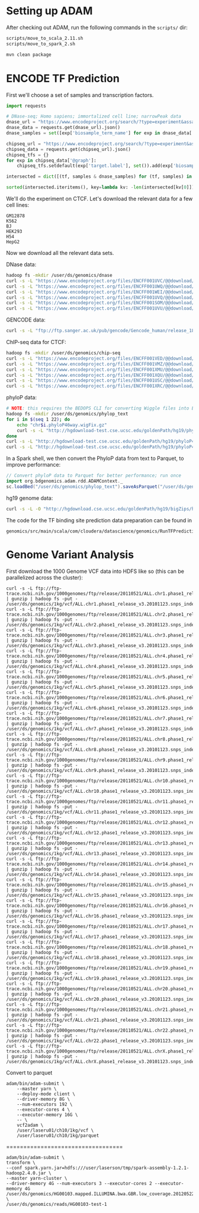 Setting up ADAM
===============

After checking out ADAM, run the following commands in the `scripts/` dir:

```bash
scripts/move_to_scala_2.11.sh
scripts/move_to_spark_2.sh

mvn clean package
```


ENCODE TF Prediction
====================

First we'll choose a set of samples and transcription factors.

```python
import requests

# DNase-seq; Homo sapiens; immortalized cell line; narrowPeak data
dnase_url = "https://www.encodeproject.org/search/?type=experiment&assay_term_name=DNase-seq&replicates.library.biosample.donor.organism.scientific_name=Homo%20sapiens&replicates.library.biosample.biosample_type=immortalized%20cell%20line&files.file_format=narrowPeak&format=json&&limit=all"
dnase_data = requests.get(dnase_url).json()
dnase_samples = set([exp['biosample_term_name'] for exp in dnase_data['@graph']])

chipseq_url = "https://www.encodeproject.org/search/?type=experiment&assay_term_name=ChIP-seq&replicates.library.biosample.donor.organism.scientific_name=Homo+sapiens&replicates.library.biosample.biosample_type=immortalized+cell+line&files.file_format=narrowPeak&format=json&&limit=all"
chipseq_data = requests.get(chipseq_url).json()
chipseq_tfs = {}
for exp in chipseq_data['@graph']:
    chipseq_tfs.setdefault(exp['target.label'], set()).add(exp['biosample_term_name'])

intersected = dict([(tf, samples & dnase_samples) for (tf, samples) in chipseq_tfs.iteritems()])

sorted(intersected.iteritems(), key=lambda kv: -len(intersected[kv[0]]))[:10]
```

We'll do the experiment on CTCF.  Let's download the relevant data for a few cell lines:

```
GM12878
K562
BJ
HEK293
H54
HepG2
```

Now we download all the relevant data sets.

DNase data:

```bash
hadoop fs -mkdir /user/ds/genomics/dnase
curl -s -L "https://www.encodeproject.org/files/ENCFF001UVC/@@download/ENCFF001UVC.bed.gz" | gunzip | hadoop fs -put - /user/ds/genomics/dnase/GM12878.DNase.narrowPeak
curl -s -L "https://www.encodeproject.org/files/ENCFF001UWQ/@@download/ENCFF001UWQ.bed.gz" | gunzip | hadoop fs -put - /user/ds/genomics/dnase/K562.DNase.narrowPeak
curl -s -L "https://www.encodeproject.org/files/ENCFF001WEI/@@download/ENCFF001WEI.bed.gz" | gunzip | hadoop fs -put - /user/ds/genomics/dnase/BJ.DNase.narrowPeak
curl -s -L "https://www.encodeproject.org/files/ENCFF001UVQ/@@download/ENCFF001UVQ.bed.gz" | gunzip | hadoop fs -put - /user/ds/genomics/dnase/HEK293.DNase.narrowPeak
curl -s -L "https://www.encodeproject.org/files/ENCFF001SOM/@@download/ENCFF001SOM.bed.gz" | gunzip | hadoop fs -put - /user/ds/genomics/dnase/H54.DNase.narrowPeak
curl -s -L "https://www.encodeproject.org/files/ENCFF001UVU/@@download/ENCFF001UVU.bed.gz" | gunzip | hadoop fs -put - /user/ds/genomics/dnase/HepG2.DNase.narrowPeak
```

GENCODE data:

```bash
curl -s -L "ftp://ftp.sanger.ac.uk/pub/gencode/Gencode_human/release_18/gencode.v18.annotation.gtf.gz" | gunzip | hadoop fs -put - /user/ds/genomics/gencode.v18.annotation.gtf
```

ChIP-seq data for CTCF:

```bash
hadoop fs -mkdir /user/ds/genomics/chip-seq
curl -s -L "https://www.encodeproject.org/files/ENCFF001VED/@@download/ENCFF001VED.bed.gz" | gunzip | hadoop fs -put - /user/ds/genomics/chip-seq/GM12878.ChIP-seq.CTCF.narrowPeak
curl -s -L "https://www.encodeproject.org/files/ENCFF001VMZ/@@download/ENCFF001VMZ.bed.gz" | gunzip | hadoop fs -put - /user/ds/genomics/chip-seq/K562.ChIP-seq.CTCF.narrowPeak
curl -s -L "https://www.encodeproject.org/files/ENCFF001XMU/@@download/ENCFF001XMU.bed.gz" | gunzip | hadoop fs -put - /user/ds/genomics/chip-seq/BJ.ChIP-seq.CTCF.narrowPeak
curl -s -L "https://www.encodeproject.org/files/ENCFF001XQU/@@download/ENCFF001XQU.bed.gz" | gunzip | hadoop fs -put - /user/ds/genomics/chip-seq/HEK293.ChIP-seq.CTCF.narrowPeak
curl -s -L "https://www.encodeproject.org/files/ENCFF001USC/@@download/ENCFF001USC.bed.gz" | gunzip | hadoop fs -put - /user/ds/genomics/chip-seq/H54.ChIP-seq.CTCF.narrowPeak
curl -s -L "https://www.encodeproject.org/files/ENCFF001XRC/@@download/ENCFF001XRC.bed.gz" | gunzip | hadoop fs -put - /user/ds/genomics/chip-seq/HepG2.ChIP-seq.CTCF.narrowPeak
```

phyloP data:

```bash
# NOTE: this requires the BEDOPS CLI for converting Wiggle files into BED files
hadoop fs -mkdir /user/ds/genomics/phylop_text
for i in $(seq 1 22); do
    echo "chr$i.phyloP46way.wigFix.gz"
    curl -s -L "http://hgdownload-test.cse.ucsc.edu/goldenPath/hg19/phyloP46way/vertebrate/chr$i.phyloP46way.wigFix.gz" | gunzip | wig2bed -d | hadoop fs -put - "/user/ds/genomics/phylop_text/chr$i.phyloP46way.wigFix"
done
curl -s -L "http://hgdownload-test.cse.ucsc.edu/goldenPath/hg19/phyloP46way/vertebrate/chrX.phyloP46way.wigFix.gz" | gunzip | wig2bed -d | hadoop fs -put - /user/ds/genomics/phylop_text/chrX.phyloP46way.wigFix
curl -s -L "http://hgdownload-test.cse.ucsc.edu/goldenPath/hg19/phyloP46way/vertebrate/chrY.phyloP46way.wigFix.gz" | gunzip | wig2bed -d | hadoop fs -put - /user/ds/genomics/phylop_text/chrY.phyloP46way.wigFix
```

In a Spark shell, we then convert the PhyloP data from text to Parquet, to
improve performance:

```scala
// Convert phyloP data to Parquet for better performance; run once
import org.bdgenomics.adam.rdd.ADAMContext._
sc.loadBed("/user/ds/genomics/phylop_text").saveAsParquet("/user/ds/genomics/phylop")
```

hg19 genome data:

```bash
curl -s -L -O "http://hgdownload.cse.ucsc.edu/goldenPath/hg19/bigZips/hg19.2bit"
```

The code for the TF binding site prediction data preparation can be found in

    genomics/src/main/scala/com/cloudera/datascience/genomics/RunTFPrediction.scala


Genome Variant Analysis
=======================

First download the 1000 Genome VCF data into HDFS like so (this can be
parallelized across the cluster):

    curl -s -L ftp://ftp-trace.ncbi.nih.gov/1000genomes/ftp/release/20110521/ALL.chr1.phase1_release_v3.20101123.snps_indels_svs.genotypes.vcf.gz | gunzip | hadoop fs -put - /user/ds/genomics/1kg/vcf/ALL.chr1.phase1_release_v3.20101123.snps_indels_svs.genotypes.vcf
    curl -s -L ftp://ftp-trace.ncbi.nih.gov/1000genomes/ftp/release/20110521/ALL.chr2.phase1_release_v3.20101123.snps_indels_svs.genotypes.vcf.gz | gunzip | hadoop fs -put - /user/ds/genomics/1kg/vcf/ALL.chr2.phase1_release_v3.20101123.snps_indels_svs.genotypes.vcf
    curl -s -L ftp://ftp-trace.ncbi.nih.gov/1000genomes/ftp/release/20110521/ALL.chr3.phase1_release_v3.20101123.snps_indels_svs.genotypes.vcf.gz | gunzip | hadoop fs -put - /user/ds/genomics/1kg/vcf/ALL.chr3.phase1_release_v3.20101123.snps_indels_svs.genotypes.vcf
    curl -s -L ftp://ftp-trace.ncbi.nih.gov/1000genomes/ftp/release/20110521/ALL.chr4.phase1_release_v3.20101123.snps_indels_svs.genotypes.vcf.gz | gunzip | hadoop fs -put - /user/ds/genomics/1kg/vcf/ALL.chr4.phase1_release_v3.20101123.snps_indels_svs.genotypes.vcf
    curl -s -L ftp://ftp-trace.ncbi.nih.gov/1000genomes/ftp/release/20110521/ALL.chr5.phase1_release_v3.20101123.snps_indels_svs.genotypes.vcf.gz | gunzip | hadoop fs -put - /user/ds/genomics/1kg/vcf/ALL.chr5.phase1_release_v3.20101123.snps_indels_svs.genotypes.vcf
    curl -s -L ftp://ftp-trace.ncbi.nih.gov/1000genomes/ftp/release/20110521/ALL.chr6.phase1_release_v3.20101123.snps_indels_svs.genotypes.vcf.gz | gunzip | hadoop fs -put - /user/ds/genomics/1kg/vcf/ALL.chr6.phase1_release_v3.20101123.snps_indels_svs.genotypes.vcf
    curl -s -L ftp://ftp-trace.ncbi.nih.gov/1000genomes/ftp/release/20110521/ALL.chr7.phase1_release_v3.20101123.snps_indels_svs.genotypes.vcf.gz | gunzip | hadoop fs -put - /user/ds/genomics/1kg/vcf/ALL.chr7.phase1_release_v3.20101123.snps_indels_svs.genotypes.vcf
    curl -s -L ftp://ftp-trace.ncbi.nih.gov/1000genomes/ftp/release/20110521/ALL.chr8.phase1_release_v3.20101123.snps_indels_svs.genotypes.vcf.gz | gunzip | hadoop fs -put - /user/ds/genomics/1kg/vcf/ALL.chr8.phase1_release_v3.20101123.snps_indels_svs.genotypes.vcf
    curl -s -L ftp://ftp-trace.ncbi.nih.gov/1000genomes/ftp/release/20110521/ALL.chr9.phase1_release_v3.20101123.snps_indels_svs.genotypes.vcf.gz | gunzip | hadoop fs -put - /user/ds/genomics/1kg/vcf/ALL.chr9.phase1_release_v3.20101123.snps_indels_svs.genotypes.vcf
    curl -s -L ftp://ftp-trace.ncbi.nih.gov/1000genomes/ftp/release/20110521/ALL.chr10.phase1_release_v3.20101123.snps_indels_svs.genotypes.vcf.gz | gunzip | hadoop fs -put - /user/ds/genomics/1kg/vcf/ALL.chr10.phase1_release_v3.20101123.snps_indels_svs.genotypes.vcf
    curl -s -L ftp://ftp-trace.ncbi.nih.gov/1000genomes/ftp/release/20110521/ALL.chr11.phase1_release_v3.20101123.snps_indels_svs.genotypes.vcf.gz | gunzip | hadoop fs -put - /user/ds/genomics/1kg/vcf/ALL.chr11.phase1_release_v3.20101123.snps_indels_svs.genotypes.vcf
    curl -s -L ftp://ftp-trace.ncbi.nih.gov/1000genomes/ftp/release/20110521/ALL.chr12.phase1_release_v3.20101123.snps_indels_svs.genotypes.vcf.gz | gunzip | hadoop fs -put - /user/ds/genomics/1kg/vcf/ALL.chr12.phase1_release_v3.20101123.snps_indels_svs.genotypes.vcf
    curl -s -L ftp://ftp-trace.ncbi.nih.gov/1000genomes/ftp/release/20110521/ALL.chr13.phase1_release_v3.20101123.snps_indels_svs.genotypes.vcf.gz | gunzip | hadoop fs -put - /user/ds/genomics/1kg/vcf/ALL.chr13.phase1_release_v3.20101123.snps_indels_svs.genotypes.vcf
    curl -s -L ftp://ftp-trace.ncbi.nih.gov/1000genomes/ftp/release/20110521/ALL.chr14.phase1_release_v3.20101123.snps_indels_svs.genotypes.vcf.gz | gunzip | hadoop fs -put - /user/ds/genomics/1kg/vcf/ALL.chr14.phase1_release_v3.20101123.snps_indels_svs.genotypes.vcf
    curl -s -L ftp://ftp-trace.ncbi.nih.gov/1000genomes/ftp/release/20110521/ALL.chr15.phase1_release_v3.20101123.snps_indels_svs.genotypes.vcf.gz | gunzip | hadoop fs -put - /user/ds/genomics/1kg/vcf/ALL.chr15.phase1_release_v3.20101123.snps_indels_svs.genotypes.vcf
    curl -s -L ftp://ftp-trace.ncbi.nih.gov/1000genomes/ftp/release/20110521/ALL.chr16.phase1_release_v3.20101123.snps_indels_svs.genotypes.vcf.gz | gunzip | hadoop fs -put - /user/ds/genomics/1kg/vcf/ALL.chr16.phase1_release_v3.20101123.snps_indels_svs.genotypes.vcf
    curl -s -L ftp://ftp-trace.ncbi.nih.gov/1000genomes/ftp/release/20110521/ALL.chr17.phase1_release_v3.20101123.snps_indels_svs.genotypes.vcf.gz | gunzip | hadoop fs -put - /user/ds/genomics/1kg/vcf/ALL.chr17.phase1_release_v3.20101123.snps_indels_svs.genotypes.vcf
    curl -s -L ftp://ftp-trace.ncbi.nih.gov/1000genomes/ftp/release/20110521/ALL.chr18.phase1_release_v3.20101123.snps_indels_svs.genotypes.vcf.gz | gunzip | hadoop fs -put - /user/ds/genomics/1kg/vcf/ALL.chr18.phase1_release_v3.20101123.snps_indels_svs.genotypes.vcf
    curl -s -L ftp://ftp-trace.ncbi.nih.gov/1000genomes/ftp/release/20110521/ALL.chr19.phase1_release_v3.20101123.snps_indels_svs.genotypes.vcf.gz | gunzip | hadoop fs -put - /user/ds/genomics/1kg/vcf/ALL.chr19.phase1_release_v3.20101123.snps_indels_svs.genotypes.vcf
    curl -s -L ftp://ftp-trace.ncbi.nih.gov/1000genomes/ftp/release/20110521/ALL.chr20.phase1_release_v3.20101123.snps_indels_svs.genotypes.vcf.gz | gunzip | hadoop fs -put - /user/ds/genomics/1kg/vcf/ALL.chr20.phase1_release_v3.20101123.snps_indels_svs.genotypes.vcf
    curl -s -L ftp://ftp-trace.ncbi.nih.gov/1000genomes/ftp/release/20110521/ALL.chr21.phase1_release_v3.20101123.snps_indels_svs.genotypes.vcf.gz | gunzip | hadoop fs -put - /user/ds/genomics/1kg/vcf/ALL.chr21.phase1_release_v3.20101123.snps_indels_svs.genotypes.vcf
    curl -s -L ftp://ftp-trace.ncbi.nih.gov/1000genomes/ftp/release/20110521/ALL.chr22.phase1_release_v3.20101123.snps_indels_svs.genotypes.vcf.gz | gunzip | hadoop fs -put - /user/ds/genomics/1kg/vcf/ALL.chr22.phase1_release_v3.20101123.snps_indels_svs.genotypes.vcf
    curl -s -L ftp://ftp-trace.ncbi.nih.gov/1000genomes/ftp/release/20110521/ALL.chrX.phase1_release_v3.20101123.snps_indels_svs.genotypes.vcf.gz | gunzip | hadoop fs -put - /user/ds/genomics/1kg/vcf/ALL.chrX.phase1_release_v3.20101123.snps_indels_svs.genotypes.vcf

Convert to parquet

    adam/bin/adam-submit \
        --master yarn \
        --deploy-mode client \
        --driver-memory 8G \
        --num-executors 192 \
        --executor-cores 4 \
        --executor-memory 16G \
        -- \
        vcf2adam \
        /user/laseru01/ch10/1kg/vcf \
        /user/laseru01/ch10/1kg/parquet



==================================

    adam/bin/adam-submit \
    transform \
    --conf spark.yarn.jar=hdfs:///user/laserson/tmp/spark-assembly-1.2.1-hadoop2.4.0.jar \
    --master yarn-cluster \
    --driver-memory 4G --num-executors 3 --executor-cores 2 --executor-memory 4G
    /user/ds/genomics/HG00103.mapped.ILLUMINA.bwa.GBR.low_coverage.20120522.bam \
    /user/ds/genomics/reads/HG00103-test-1
